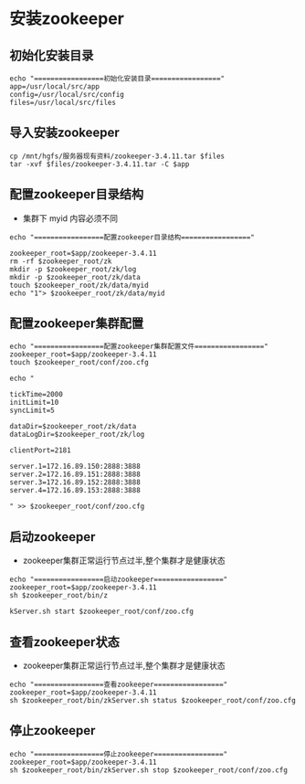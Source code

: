 # 安装zookeeper
## 初始化安装目录
```
echo "=================初始化安装目录================="
app=/usr/local/src/app
config=/usr/local/src/config
files=/usr/local/src/files
```

## 导入安装zookeeper
```
cp /mnt/hgfs/服务器现有资料/zookeeper-3.4.11.tar $files
tar -xvf $files/zookeeper-3.4.11.tar -C $app
```

## 配置zookeeper目录结构
* 集群下 myid 内容必须不同
```
echo "=================配置zookeeper目录结构================="

zookeeper_root=$app/zookeeper-3.4.11
rm -rf $zookeeper_root/zk
mkdir -p $zookeeper_root/zk/log
mkdir -p $zookeeper_root/zk/data
touch $zookeeper_root/zk/data/myid
echo "1"> $zookeeper_root/zk/data/myid

```

## 配置zookeeper集群配置
```
echo "=================配置zookeeper集群配置文件================="
zookeeper_root=$app/zookeeper-3.4.11
touch $zookeeper_root/conf/zoo.cfg

echo "

tickTime=2000
initLimit=10
syncLimit=5

dataDir=$zookeeper_root/zk/data
dataLogDir=$zookeeper_root/zk/log

clientPort=2181

server.1=172.16.89.150:2888:3888
server.2=172.16.89.151:2888:3888
server.3=172.16.89.152:2888:3888
server.4=172.16.89.153:2888:3888

" >> $zookeeper_root/conf/zoo.cfg
```

## 启动zookeeper
* zookeeper集群正常运行节点过半,整个集群才是健康状态
```
echo "=================启动zookeeper================="
zookeeper_root=$app/zookeeper-3.4.11
sh $zookeeper_root/bin/z

kServer.sh start $zookeeper_root/conf/zoo.cfg
```

## 查看zookeeper状态
* zookeeper集群正常运行节点过半,整个集群才是健康状态
```
echo "=================查看zookeeper================="
zookeeper_root=$app/zookeeper-3.4.11
sh $zookeeper_root/bin/zkServer.sh status $zookeeper_root/conf/zoo.cfg
```

## 停止zookeeper
```
echo "=================停止zookeeper================="
zookeeper_root=$app/zookeeper-3.4.11
sh $zookeeper_root/bin/zkServer.sh stop $zookeeper_root/conf/zoo.cfg
```
